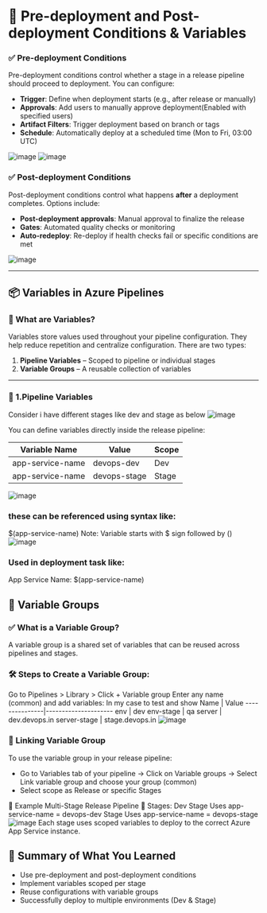 # 🔁 Pre-deployment and Post-deployment Conditions & Variables
### ✅ Pre-deployment Conditions
Pre-deployment conditions control whether a stage in a release pipeline should proceed to deployment. You can configure:

- **Trigger**: Define when deployment starts (e.g., after release or manually)
- **Approvals**: Add users to manually approve deployment(Enabled with specified users)
- **Artifact Filters**: Trigger deployment based on branch or tags
- **Schedule**: Automatically deploy at a scheduled time (Mon to Fri, 03:00 UTC)

![image](https://github.com/user-attachments/assets/92e080c6-cf1e-4228-a098-b88b7ddff4b4)
![image](https://github.com/user-attachments/assets/64564fcd-c351-451f-af2f-1fd191464523)

### ✅ Post-deployment Conditions
Post-deployment conditions control what happens **after** a deployment completes.
Options include:
- **Post-deployment approvals**: Manual approval to finalize the release
- **Gates**: Automated quality checks or monitoring
- **Auto-redeploy**: Re-deploy if health checks fail or specific conditions are met

![image](https://github.com/user-attachments/assets/01ccadab-e84b-45d3-9998-d6b9e4eded16)

---
## 📦 Variables in Azure Pipelines
### 🔹 What are Variables?
Variables store values used throughout your pipeline configuration. They help reduce repetition and centralize configuration.
There are two types:
1. **Pipeline Variables** – Scoped to pipeline or individual stages
2. **Variable Groups** – A reusable collection of variables
---
### 🔧 1.Pipeline Variables
Consider i have different stages like dev and stage as below 
![image](https://github.com/user-attachments/assets/a3fe8955-4817-4ee6-9d29-5d237091eddf)

You can define variables directly inside the release pipeline:

Variable Name       | Value         | Scope
--------------------|---------------|-------
app-service-name    | devops-dev    | Dev
app-service-name    | devops-stage  | Stage

![image](https://github.com/user-attachments/assets/f4b2566d-32de-4522-b768-137b62fe75e4)

### these can be referenced using syntax like:
$(app-service-name)
Note: Variable starts with $ sign followed by ()
![image](https://github.com/user-attachments/assets/68ee780d-de47-47db-975b-a52e6e323cf3)
### Used in deployment task like:
App Service Name: $(app-service-name)

## 📘 Variable Groups
### ✅ What is a Variable Group?
A variable group is a shared set of variables that can be reused across pipelines and stages.

### 🛠️ Steps to Create a Variable Group:
Go to Pipelines > Library > Click + Variable group
Enter any name (common) and add variables:
In my case to test and show
Name           | Value
---------------|---------------------
env            | dev
env-stage      | qa
server         | dev.devops.in
server-stage   | stage.devops.in
![image](https://github.com/user-attachments/assets/74248db9-19f8-494e-92ab-88dd0aa8b422)

### 🔗 Linking Variable Group
To use the variable group in your release pipeline:
- Go to Variables tab of your pipeline -> Click on Variable groups -> Select Link variable group and choose your group (common)
- Select scope as Release or specific Stages
  
🧱 Example Multi-Stage Release Pipeline
🧩 Stages:
Dev Stage
Uses app-service-name = devops-dev
Stage
Uses app-service-name = devops-stage
![image](https://github.com/user-attachments/assets/dd1c2c4e-b532-4e03-9cfe-9eda8a487144)
Each stage uses scoped variables to deploy to the correct Azure App Service instance.

## 🔑 Summary of What You Learned
- Use pre-deployment and post-deployment conditions
- Implement variables scoped per stage
- Reuse configurations with variable groups
- Successfully deploy to multiple environments (Dev & Stage)

